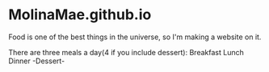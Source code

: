 # MolinaMae.github.io

Food is one of the best things in the universe, so I'm making a website on it.

There are three meals a day(4 if you include dessert): 
Breakfast 
Lunch 
Dinner
-Dessert- 
